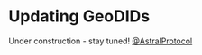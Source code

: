 # Updating GeoDIDs

Under construction - stay tuned! [@AstralProtocol](https://twitter.com/AstralProtocol)

